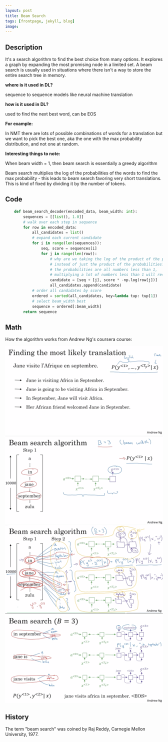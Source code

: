 ```yaml
---
layout: post
title: Beam Search
tags: [frontpage, jekyll, blog]
image:
---
```


<!--end_excerpt-->
## Description
It's a search algorithm to find the best choice from many options. It explores a graph by expanding the most promising node in a limited set. A beam search is usually used in situations where there isn't a way to store the entire search tree in memory.

**where is it used in DL?**

sequence to sequence models like neural machine translation

**how is it used in DL?**

used to find the next best word, can be EOS

**For example:**

In NMT there are lots of possible combinations of words for a translation but we want to pick the best one, aka the one with the max probability distribution, and not one at random.

**Interesting things to note:**

When beam width = 1, then beam search is essentially a greedy algorithm

Beam search multiplies the log of the probabilities of the words to find the max probability - this leads to beam search favoring very short translations. This is kind of fixed by dividing it by the number of tokens.

## Code
~~~python
    def beam_search_decoder(encoded_data, beam_width: int):
        sequences = [[list(), 1.0]]
        # walk over each step in sequence
        for row in encoded_data:
            all_candidates = list()
            # expand each current candidate
            for i in range(len(sequences)):
                seq, score = sequences[i]
                for j in range(len(row)):
                    # why are we taking the log of the product of the probabilities
                    # instead of just the product of the probabilities?
                    # the probabilities are all numbers less than 1,
                    # multiplying a lot of numbers less than 1 will result in a very smol number
                    candidate = [seq + [j], score * -np.log(row[j])]
                    all_candidates.append(candidate)
            # order all candidates by score
            ordered = sorted(all_candidates, key=lambda tup: tup[1])
            # select beam_width best
            sequence = ordered[:beam_width]
        return sequence
~~~
## Math
How the algorithm works from Andrew Ng's coursera course:

![image](/images/posts/beam_search1.png)
![image](/images/posts/beam_search2.png)
![image](/images/posts/beam_search3.png)
![image](/images/posts/beam_search4.png)

## History
The term "beam search" was coined by Raj Reddy, Carnegie Mellon University, 1977.